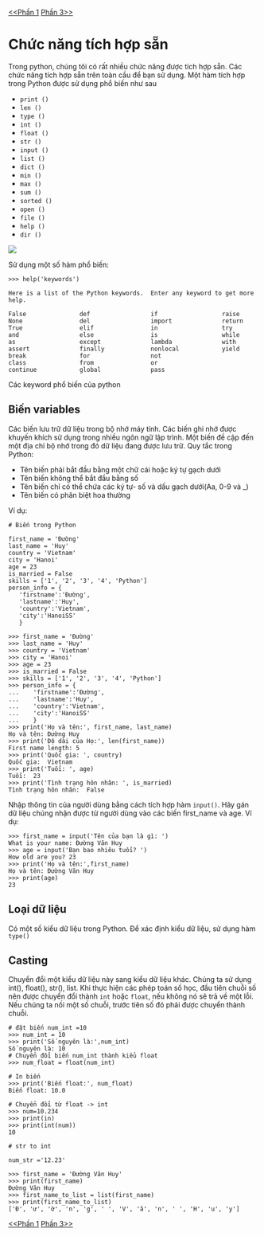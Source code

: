 
[<<Phần 1](part1.md) [Phần 3>>](part3.md)
# Chức năng tích hợp sẵn
Trong python, chúng tôi có rất nhiều chức năng được tích hợp sẵn. Các chức năng tích hợp sẵn trên toàn cầu để bạn sử dụng. Một hàm tích hợp trong Python được sử dụng phổ biến như sau
* `print ()` 
* `len ()` 
* `type () `
* `int () `
* `float () `
* `str ()` 
* `input ()` 
* `list ()` 
* `dict ()` 
* `min ()` 
* `max ()` 
* `sum ()` 
* `sorted ()` 
* `open ()` 
* `file ()` 
* `help ()`
* `dir ()`

![](../image/i1.png)

Sử dụng một số hàm phổ biến:
```
>>> help('keywords')

Here is a list of the Python keywords.  Enter any keyword to get more help.

False               def                 if                  raise
None                del                 import              return
True                elif                in                  try
and                 else                is                  while
as                  except              lambda              with
assert              finally             nonlocal            yield
break               for                 not                 
class               from                or                  
continue            global              pass                
```
Các keyword phổ biến của python

## Biến variables
Các biến lưu trữ dữ liệu trong bộ nhớ máy tính. Các biến ghi nhớ được khuyến khích sử dụng trong nhiều ngôn ngữ lập trình. Một biến đề cập đến một địa chỉ bộ nhớ trong đó dữ liệu đang được lưu trữ. Quy tắc trong Python:
* Tên biến phải bắt đầu bằng một chữ cái hoặc ký tự gạch dưới
* Tên biến không thể bắt đầu bằng số
* Tên biến chỉ có thể chứa các ký tự- số và dấu gạch dưới(Aa, 0-9 và _)
* Tên biến có phân biệt hoa thường

Ví dụ:
```
# Biến trong Python

first_name = 'Đường'
last_name = 'Huy'
country = 'Vietnam'
city = 'Hanoi'
age = 23
is_married = False
skills = ['1', '2', '3', '4', 'Python']
person_info = {
   'firstname':'Đường',
   'lastname':'Huy',
   'country':'Vietnam',
   'city':'HanoiSS'
   }

```
```
>>> first_name = 'Đường'
>>> last_name = 'Huy'
>>> country = 'Vietnam'
>>> city = 'Hanoi'
>>> age = 23
>>> is_married = False
>>> skills = ['1', '2', '3', '4', 'Python']
>>> person_info = {
...    'firstname':'Đường',
...    'lastname':'Huy',
...    'country':'Vietnam',
...    'city':'HanoiSS'
...    }
>>> print('Họ và tên:', first_name, last_name)
Họ và tên: Đường Huy
>>> print('Độ dài của Họ:', len(first_name))
First name length: 5
>>> print('Quốc gia: ', country)
Quốc gia:  Vietnam
>>> print('Tuổi: ', age)
Tuổi:  23
>>> print('Tình trạng hôn nhân: ', is_married)
Tình trạng hôn nhân:  False
```

Nhập thông tin của người dùng bằng cách tích hợp hàm `input()`. Hãy gán dữ liệu chúng nhận được từ người dùng vào các biến first_name và age. Ví dụ:
```
>>> first_name = input('Tên của bạn là gì: ')
What is your name: Đường Văn Huy
>>> age = input('Bạn bao nhiêu tuổi? ')
How old are you? 23
>>> print('Họ và tên:',first_name)
Họ và tên: Đường Văn Huy
>>> print(age)
23
```

## Loại dữ liệu
Có một số kiểu dữ liệu trong Python. Để xác định kiểu dữ liệu, sử dụng hàm `type()`
## Casting
Chuyển đổi một kiểu dữ liệu này sang kiểu dữ liệu khác. Chúng ta sử dụng int(), float(), str(), list. Khi thực hiện các phép toán số học, đầu tiên chuỗi số nên được chuyển đổi thành `int` hoặc `float`, nếu không nó sẽ trả về một lỗi. Nếu chúng ta nối một số chuỗi, trước tiên số đó phải được chuyển thành chuỗi. 

```
# đặt biến num_int =10
>>> num_int = 10
>>> print('Số nguyên là:',num_int) 
Số nguyên là: 10
# Chuyển đổi biến num_int thành kiểu float
>>> num_float = float(num_int)

# In biến 
>>> print('Biến float:', num_float)
Biến float: 10.0

# Chuyển đổi từ float -> int
>>> num=10.234
>>> print(in)  
>>> print(int(num))
10

# str to int

num_str ='12.23'

```
```
>>> first_name = 'Đường Văn Huy'
>>> print(first_name)
Đường Văn Huy
>>> first_name_to_list = list(first_name)
>>> print(first_name_to_list)
['Đ', 'ư', 'ờ', 'n', 'g', ' ', 'V', 'ă', 'n', ' ', 'H', 'u', 'y']
```

[<<Phần 1](docs-tutorial-py/tutorial/part1.md) [Phần 3>>](docs-tutorial-py/tutorial/part3.md)